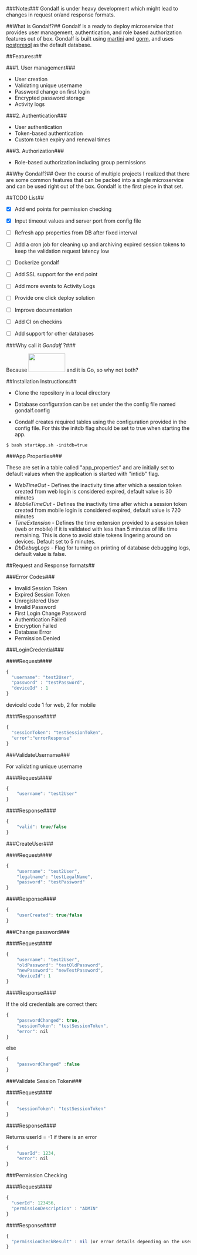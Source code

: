 ###Note:###
Gondalf is under heavy development which might lead to changes in request or/and response formats. 

##What is Gondalf?##
Gondalf is a ready to deploy microservice that provides user management, authentication, and role based authorization features out of box. Gondalf is built using [martini](https://github.com/go-martini/martini) and [gorm](https://github.com/jinzhu/gorm), and uses [postgresql](http://www.postgresql.org) as the default database.

##Features:##

###1. User management###
- User creation
- Validating unique username
- Password change on first login
- Encrypted password storage
- Activity logs

###2. Authentication###
- User authentication
- Token-based authentication
- Custom token expiry and renewal times

###3. Authorization###
- Role-based authorization including group permissions


##Why Gondalf?##
Over the course of multiple projects I realized that there are some common features that can be packed into a single microservice and can be used right out of the box. Gondalf is the first piece in that set.


##TODO List##
- [X] Add end points for permission checking
- [X] Input timeout values and server port from config file
- [ ] Refresh app properties from DB after fixed interval
- [ ] Add a cron job for cleaning up and archiving expired session tokens to keep the validation request latency low
- [ ] Dockerize gondalf
- [ ] Add SSL support for the end point
- [ ] Add more events to Activity Logs
- [ ] Provide one click deploy solution
- [ ] Improve documentation 
- [ ] Add CI on checkins
- [ ] Add support for other databases


###Why call it *Gondalf* ?###

Because  <img src="http://www.reactiongifs.com/wp-content/uploads/2013/12/shall-not-pass.gif" width="100px" height="50px"/> and it is Go, so why not both?


 
##Installation Instructions:##

- Clone the repository in a local directory

- Database configuration can be set under the the config file named gondalf.config

- Gondalf creates required tables using the configuration provided in the config file. For this the 
initdb flag should be set to true when starting the app.

`$ bash startApp.sh -initdb=true` 

###App Properties###

These are set in a table called "app_properties" and are initially set to default values when the application is started with "intidb" flag.

- *WebTimeOut* - Defines the inactivity time after which a session token created from web login is considered expired, default value is 30 minutes
- *MobileTimeOut* - Defines the inactivity time after which a session token created from mobile login is considered expired, default value is 720 minutes
- *TimeExtension* - Defines the time extension provided to a session token (web or mobile) if it is validated with less than 5 minutes of life time remaining. This is done to avoid stale tokens lingering around on devices. Default set to 5 minutes.
- *DbDebugLogs* - Flag for turning on printing of database debugging logs, default value is false.


##Request and Response formats##

###Error Codes###

- Invalid Session Token
- Expired Session Token
- Unregistered User
- Invalid Password
- First Login Change Password
- Authentication Failed
- Encryption Failed
- Database Error
- Permission Denied

###LoginCredential###

####Request####

```javascript
{
  "username": "test2User",
  "password" : "testPassword",
  "deviceId" : 1
}
```

deviceId code 1 for web, 2 for mobile

####Response####

```javascript
{
  "sessionToken": "testSessionToken",
  "error":"errorResponse"
}
```

###ValidateUsername###

For validating unique username

####Request####

```javascript
{
	"username": "test2User"
}
```

####Response####

```javascript
{
	"valid": true/false
}
```

###CreateUser###

####Request####

```javascript
{
	"username": "test2User",
	"legalname": "testLegalName",
	"password": "testPassword"
}
```
####Response####

```javascript
{
	"userCreated": true/false
}
```

###Change password###

####Request####

```javascript
{
	"username": "test2User",
	"oldPassword": "testOldPassword",
	"newPassword": "newTestPassword",
	"deviceId": 1
}
```

####Response####

If the old credentials are correct then:

```javascript
{
	"passwordChanged": true,
	"sessionToken": "testSessionToken",
	"error": nil
}
```

else

```javascript
{
	"passwordChanged" :false
}
```

###Validate Session Token###

####Request####

```javascript
{
	"sessionToken": "testSessionToken"
}
```

####Response####

Returns userId = -1 if there is an error

```javascript
{
	"userId": 1234,
	"error": nil
}
```

###Permission Checking

####Request####

```javascript
{
  "userId": 123456,
  "permissionDescription" : "ADMIN"
}
````

####Response####

```javascript
{
  "permissionCheckResult" : nil (or error details depending on the userId)
}